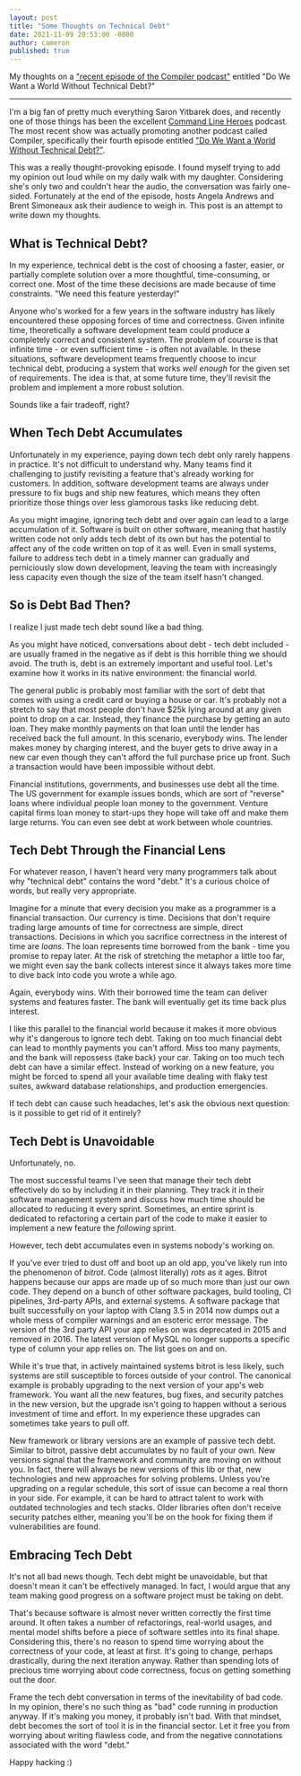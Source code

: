 ```yaml
---
layout: post
title: "Some Thoughts on Technical Debt"
date: 2021-11-09 20:53:00 -0800
author: cameron
published: true
---
```


My thoughts on a ["recent episode of the Compiler podcast"](https://www.redhat.com/en/compiler-podcast/what-is-technical-debt) entitled "Do We Want a World Without Technical Debt?"

<hr>

I'm a big fan of pretty much everything Saron Yitbarek does, and recently one of those things has been the excellent [Command Line Heroes](https://www.redhat.com/en/command-line-heroes) podcast. The most recent show was actually promoting another podcast called Compiler, specifically their fourth episode entitled ["Do We Want a World Without Technical Debt?"](https://www.redhat.com/en/compiler-podcast/what-is-technical-debt).

This was a really thought-provoking episode. I found myself trying to add my opinion out loud while on my daily walk with my daughter. Considering she's only two and couldn't hear the audio, the conversation was fairly one-sided. Fortunately at the end of the episode, hosts Angela Andrews and Brent Simoneaux ask their audience to weigh in. This post is an attempt to write down my thoughts.

## What is Technical Debt?
In my experience, technical debt is the cost of choosing a faster, easier, or partially complete solution over a more thoughtful, time-consuming, or correct one. Most of the time these decisions are made because of time constraints. "We need this feature yesterday!"

Anyone who's worked for a few years in the software industry has likely encountered these opposing forces of time and correctness. Given infinite time, theoretically a software development team could produce a completely correct and consistent system. The problem of course is that infinite time - or even sufficient time - is often not available. In these situations, software development teams frequently choose to incur technical debt, producing a system that works _well enough_ for the given set of requirements. The idea is that, at some future time, they'll revisit the problem and implement a more robust solution.

Sounds like a fair tradeoff, right?

## When Tech Debt Accumulates
Unfortunately in my experience, paying down tech debt only rarely happens in practice. It's not difficult to understand why. Many teams find it challenging to justify revisiting a feature that's already working for customers. In addition, software development teams are always under pressure to fix bugs and ship new features, which means they often prioritize those things over less glamorous tasks like reducing debt.

As you might imagine, ignoring tech debt and over again can lead to a large accumulation of it. Software is built on other software, meaning that hastily written code not only adds tech debt of its own but has the potential to affect any of the code written on top of it as well. Even in small systems, failure to address tech debt in a timely manner can gradually and perniciously slow down development, leaving the team with increasingly less capacity even though the size of the team itself hasn't changed.

## So is Debt Bad Then?
I realize I just made tech debt sound like a bad thing.

As you might have noticed, conversations about debt - tech debt included - are usually framed in the negative as if debt is this horrible thing we should avoid. The truth is, debt is an extremely important and useful tool. Let's examine how it works in its native environment: the financial world.

The general public is probably most familiar with the sort of debt that comes with using a credit card or buying a house or car. It's probably not a stretch to say that most people don't have $25k lying around at any given point to drop on a car. Instead, they finance the purchase by getting an auto loan. They make monthly payments on that loan until the lender has received back the full amount. In this scenario, everybody wins. The lender makes money by charging interest, and the buyer gets to drive away in a new car even though they can't afford the full purchase price up front. Such a transaction would have been impossible without debt.

Financial institutions, governments, and businesses use debt all the time. The US government for example issues bonds, which are sort of "reverse" loans where individual people loan money to the government. Venture capital firms loan money to start-ups they hope will take off and make them large returns. You can even see debt at work between whole countries.

## Tech Debt Through the Financial Lens
For whatever reason, I haven't heard very many programmers talk about why  "technical debt" contains the word "debt." It's a curious choice of words, but really very appropriate.

Imagine for a minute that every decision you make as a programmer is a financial transaction. Our currency is time. Decisions that don't require trading large amounts of time for correctness are simple, direct transactions. Decisions in which you sacrifice correctness in the interest of time are _loans_. The loan represents time borrowed from the bank - time you promise to repay later. At the risk of stretching the metaphor a little too far, we might even say the bank collects interest since it always takes more time to dive back into code you wrote a while ago.

Again, everybody wins. With their borrowed time the team can deliver systems and features faster. The bank will eventually get its time back plus interest.

I like this parallel to the financial world because it makes it more obvious why it's dangerous to ignore tech debt. Taking on too much financial debt can lead to monthly payments you can't afford. Miss too many payments, and the bank will repossess (take back) your car. Taking on too much tech debt can have a similar effect. Instead of working on a new feature, you might be forced to spend all your available time dealing with flaky test suites, awkward database relationships, and production emergencies.

If tech debt can cause such headaches, let's ask the obvious next question: is it possible to get rid of it entirely?

## Tech Debt is Unavoidable
Unfortunately, no.

The most successful teams I've seen that manage their tech debt effectively do so by including it in their planning. They track it in their software management system and discuss how much time should be allocated to reducing it every sprint. Sometimes, an entire sprint is dedicated to refactoring a certain part of the code to make it easier to implement a new feature the _following_ sprint.

However, tech debt accumulates even in systems nobody's working on.

If you've ever tried to dust off and boot up an old app, you've likely run into the phenomenon of _bitrot_. Code (almost literally) _rots_ as it ages. Bitrot happens because our apps are made up of so much more than just our own code. They depend on a bunch of other software packages, build tooling, CI pipelines, 3rd-party APIs, and external systems. A software package that built successfully on your laptop with Clang 3.5 in 2014 now dumps out a whole mess of compiler warnings and an esoteric error message. The version of the 3rd party API your app relies on was deprecated in 2015 and removed in 2016. The latest version of MySQL no longer supports a specific type of column your app relies on. The list goes on and on.

While it's true that, in actively maintained systems bitrot is less likely, such systems are still susceptible to forces outside of your control. The canonical example is probably upgrading to the next version of your app's web framework. You want all the new features, bug fixes, and security patches in the new version, but the upgrade isn't going to happen without a serious investment of time and effort. In my experience these upgrades can sometimes take years to pull off.

New framework or library versions are an example of passive tech debt. Similar to bitrot, passive debt accumulates by no fault of your own. New versions signal that the framework and community are moving on without you. In fact, there will always be new versions of this lib or that, new technologies and new approaches for solving problems. Unless you're upgrading on a regular schedule, this sort of issue can become a real thorn in your side. For example, it can be hard to attract talent to work with outdated technologies and tech stacks. Older libraries often don't receive security patches either, meaning you'll be on the hook for fixing them if vulnerabilities are found.

## Embracing Tech Debt
It's not all bad news though. Tech debt might be unavoidable, but that doesn't mean it can't be effectively managed. In fact, I would argue that any team making good progress on a software project must be taking on debt.

That's because software is almost never written correctly the first time around. It often takes a number of refactorings, real-world usages, and mental model shifts before a piece of software settles into its final shape. Considering this, there's no reason to spend time worrying about the correctness of your code, at least at first. It's going to change, perhaps drastically, during the next iteration anyway. Rather than spending lots of precious time worrying about code correctness, focus on getting something out the door.

Frame the tech debt conversation in terms of the inevitability of bad code. In my opinion, there's no such thing as "bad" code running in production anyway. If it's making you money, it probably isn't bad. With that mindset, debt becomes the sort of tool it is in the financial sector. Let it free you from worrying about writing flawless code, and from the negative connotations associated with the word "debt."

Happy hacking :)
